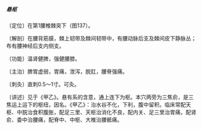 ##### 悬枢

〔定位〕在第1腰椎棘突下（图137）。

〔解剖〕在腰背筋膜，棘上韧带及棘间韧带中，有腰动脉后支及棘间皮下静脉丛；布有腰神经后支内侧支。

〔功能〕温肾健脾，强健腰膝。

〔主治〕脾胃虚弱，胃痛，泄泻，脱肛，腰脊强痛。

〔刺灸〕直刺0.5～1寸。可灸。

〔讲述〕见于《甲乙》。悬有系的含意，通上连下为枢。本穴两旁为三焦俞，是三焦运上运下的枢纽，因名。《甲乙》：治水谷不化，下利，腹中留积。临床常配天枢、中脘治食积腹胀，配足三里、天枢治消化不良，配内关、足三里治胃痛，配肾俞、委中治腰痛，配脊中、中枢、大椎治腰骶痛。
